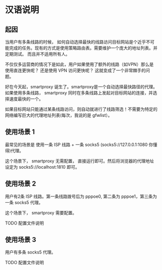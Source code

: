 
# 汉语说明

## 起因

当用户有多条线路的时候， 如何自动选择最快的线路访问目标网站是个近乎不可能完成的任务。现有的方式是使用策略路由表。需要维护一个庞大的地址列表。并定期测试。
而且并不适用所有人。

不仅仅多运营商的情况下是如此，用户如果使用了额外的线路（如VPN）那么是使用直连更快呢？ 还是使用 VPN 访问更快呢？
这就变成了一个非常棘手的问题。

好在今天起，smartproxy 诞生了。smartproxy是一个自动选择最快路径的代理。如果使用多条线路，
smartproxy 同时在多条线路上发起对目标网站的连接，并选择速度最快的一个。

如果目标网站只能通过某条线路访问，则自动就进行了线路筛选！不需要为特定的网络编写巨大的代理地址列表(每次，我说的是 gfwlist）。

## 使用场景 1

最常见的场景是 使用一条 ISP 线路 + 一条 socks5 (socks5://127.0.0.1:1080 你懂得)代理。

这个场景下， smartproxy 无需配置， 直接运行即可。然后将浏览器的代理地址设定为 socks5://localhost:1810 即可。


## 使用场景 2

用户有2条 ISP 线路。第一条线路拨号后为 pppoe0, 第二条为 pppoe1，第三条为 一条 socks5 代理。

这个场景下， smartproxy 需要配置。


TODO 配置文件说明

## 使用场景 3

用户有多条 socks5 代理。


TODO 配置文件说明



